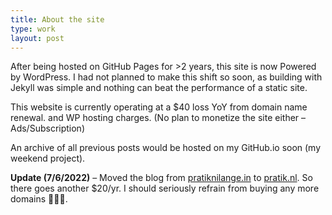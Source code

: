 ```yaml
---
title: About the site
type: work
layout: post
---
```


After being hosted on GitHub Pages for >2 years, this site is now Powered by WordPress. I had not planned to make this shift so soon, as building with Jekyll was simple and nothing can beat the performance of a static site.

This website is currently operating at a $40 loss YoY from domain name renewal. and WP hosting charges. (No plan to monetize the site either – Ads/Subscription)

An archive of all previous posts would be hosted on my GitHub.io soon (my weekend project).

**Update (7/6/2022)** – Moved the blog from [pratiknilange.in](pratiknilange.in) to [pratik.nl](pratik.nl). So there goes another $20/yr. I should seriously refrain from buying any more domains 🤦🏼‍♂️.